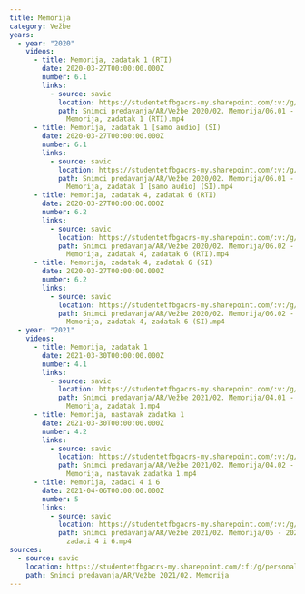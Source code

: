 ```yaml
---
title: Memorija
category: Vežbe
years:
  - year: "2020"
    videos:
      - title: Memorija, zadatak 1 (RTI)
        date: 2020-03-27T00:00:00.000Z
        number: 6.1
        links:
          - source: savic
            location: https://studentetfbgacrs-my.sharepoint.com/:v:/g/personal/sa190595d_student_etf_bg_ac_rs/EQzm_kHgT59GubYjgAw2fAAB7SskM8fRZC_N3ceoECEd3A
            path: Snimci predavanja/AR/Vežbe 2020/02. Memorija/06.01 - 2020-03-27 -
              Memorija, zadatak 1 (RTI).mp4
      - title: Memorija, zadatak 1 [samo audio] (SI)
        date: 2020-03-27T00:00:00.000Z
        number: 6.1
        links:
          - source: savic
            location: https://studentetfbgacrs-my.sharepoint.com/:v:/g/personal/sa190595d_student_etf_bg_ac_rs/Ed9bD0b_KYZPqe73PoZ-PHsBpjZ2TYij4xQYawVJJxhhPA
            path: Snimci predavanja/AR/Vežbe 2020/02. Memorija/06.01 - 2020-03-27 -
              Memorija, zadatak 1 [samo audio] (SI).mp4
      - title: Memorija, zadatak 4, zadatak 6 (RTI)
        date: 2020-03-27T00:00:00.000Z
        number: 6.2
        links:
          - source: savic
            location: https://studentetfbgacrs-my.sharepoint.com/:v:/g/personal/sa190595d_student_etf_bg_ac_rs/EcYuSzFvJ41JpqKUrdruHaIBPpNGHqqmPpi-wQEA7Xsk7Q
            path: Snimci predavanja/AR/Vežbe 2020/02. Memorija/06.02 - 2020-03-27 -
              Memorija, zadatak 4, zadatak 6 (RTI).mp4
      - title: Memorija, zadatak 4, zadatak 6 (SI)
        date: 2020-03-27T00:00:00.000Z
        number: 6.2
        links:
          - source: savic
            location: https://studentetfbgacrs-my.sharepoint.com/:v:/g/personal/sa190595d_student_etf_bg_ac_rs/EWUNCc99ul5Mt5BE8GLFLX4B0GU6CACqSKYHw003gkBtmg
            path: Snimci predavanja/AR/Vežbe 2020/02. Memorija/06.02 - 2020-03-27 -
              Memorija, zadatak 4, zadatak 6 (SI).mp4
  - year: "2021"
    videos:
      - title: Memorija, zadatak 1
        date: 2021-03-30T00:00:00.000Z
        number: 4.1
        links:
          - source: savic
            location: https://studentetfbgacrs-my.sharepoint.com/:v:/g/personal/sa190595d_student_etf_bg_ac_rs/ERLQK3kT9blLqCRXrsshDCYB6l0F4AeupdGEZxIPxhEvYg
            path: Snimci predavanja/AR/Vežbe 2021/02. Memorija/04.01 - 2021-03-30 -
              Memorija, zadatak 1.mp4
      - title: Memorija, nastavak zadatka 1
        date: 2021-03-30T00:00:00.000Z
        number: 4.2
        links:
          - source: savic
            location: https://studentetfbgacrs-my.sharepoint.com/:v:/g/personal/sa190595d_student_etf_bg_ac_rs/ER2vKVZS-S5Ls9E-FnzOtIwBOhF6ifcaataqgxcB_IvrWQ
            path: Snimci predavanja/AR/Vežbe 2021/02. Memorija/04.02 - 2021-03-30 -
              Memorija, nastavak zadatka 1.mp4
      - title: Memorija, zadaci 4 i 6
        date: 2021-04-06T00:00:00.000Z
        number: 5
        links:
          - source: savic
            location: https://studentetfbgacrs-my.sharepoint.com/:v:/g/personal/sa190595d_student_etf_bg_ac_rs/EdBuMWVLhBFHnL6dfCxgRqUBICIU0jdabOejuyfTV5ImiQ
            path: Snimci predavanja/AR/Vežbe 2021/02. Memorija/05 - 2021-04-06 - Memorija,
              zadaci 4 i 6.mp4
sources:
  - source: savic
    location: https://studentetfbgacrs-my.sharepoint.com/:f:/g/personal/sa190595d_student_etf_bg_ac_rs/Em3e5fbzPLhFg9vukGK_oh0BcYPSI8wQ7K-tWOKAd4gDPQ
    path: Snimci predavanja/AR/Vežbe 2021/02. Memorija
---
```



